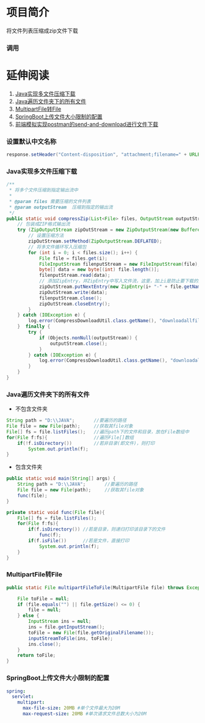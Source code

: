 # 项目简介

将文件列表压缩成zip文件下载



### 调用





# 延伸阅读


1. [Java实现多文件压缩下载](https://cloud.tencent.com/developer/article/2020337)
2. [Java遍历文件夹下的所有文件](https://blog.csdn.net/DCFANS/article/details/92840542)
3. [MultipartFile转File](https://blog.csdn.net/u012279452/article/details/92840583)
4. [SpringBoot上传文件大小限制的配置](https://www.jianshu.com/p/0a00b697dfb4)
5. [前端模拟实现postman的send-and-download进行文件下载](https://blog.csdn.net/qq_45094682/article/details/119937772)

### 设置默认中文名称
```java
response.setHeader("Content-disposition", "attachment;filename=" + URLEncoder.encode(downloadName, "utf-8"));
```

### Java实现多文件压缩下载

```java
/**
 * 将多个文件压缩到指定输出流中
 *
 * @param files 需要压缩的文件列表
 * @param outputStream  压缩到指定的输出流
 */
public static void compressZip(List<File> files, OutputStream outputStream) {
	// 包装成ZIP格式输出流
	try (ZipOutputStream zipOutStream = new ZipOutputStream(new BufferedOutputStream(outputStream))) {
		// 设置压缩方法
		zipOutStream.setMethod(ZipOutputStream.DEFLATED);
		// 将多文件循环写入压缩包
		for (int i = 0; i < files.size(); i++) {
			File file = files.get(i);
			FileInputStream filenputStream = new FileInputStream(file);
			byte[] data = new byte[(int) file.length()];
			filenputStream.read(data);
			// 添加ZipEntry，并ZipEntry中写入文件流，这里，加上i是防止要下载的文件有重名的导致下载失败
			zipOutStream.putNextEntry(new ZipEntry(i+ "-" + file.getName()));
			zipOutStream.write(data);
			filenputStream.close();
			zipOutStream.closeEntry();
		}
	} catch (IOException e) {
		log.error(CompressDownloadUtil.class.getName(), "downloadallfiles", e);
	}  finally {
		try {
			if (Objects.nonNull(outputStream)) {
				outputStream.close();
			}
		} catch (IOException e) {
			log.error(CompressDownloadUtil.class.getName(), "downloadallfiles", e);
		}
	}
}
```





### Java遍历文件夹下的所有文件

* 不包含文件夹

```java
String path = "D:\\JAVA";		//要遍历的路径
File file = new File(path);		//获取其file对象
File[] fs = file.listFiles();	//遍历path下的文件和目录，放在File数组中
for(File f:fs){					//遍历File[]数组
	if(!f.isDirectory())		//若非目录(即文件)，则打印
		System.out.println(f);
}
```

* 包含文件夹

```java
public static void main(String[] args) {
	String path = "D:\\JAVA";		//要遍历的路径
	File file = new File(path);		//获取其file对象
	func(file);
}

private static void func(File file){
	File[] fs = file.listFiles();
	for(File f:fs){
		if(f.isDirectory())	//若是目录，则递归打印该目录下的文件
			func(f);
		if(f.isFile())		//若是文件，直接打印
			System.out.println(f);
	}
}
```





### MultipartFile转File

```java
public static File multipartFileToFile(MultipartFile file) throws Exception {

	File toFile = null;
	if (file.equals("") || file.getSize() <= 0) {
		file = null;
	} else {
		InputStream ins = null;
		ins = file.getInputStream();
		toFile = new File(file.getOriginalFilename());
		inputStreamToFile(ins, toFile);
		ins.close();
	}
	return toFile;
}
```






### SpringBoot上传文件大小限制的配置

```yaml
spring:
  servlet:
    multipart:
      max-file-size: 20MB #单个文件最大为20M
      max-request-size: 20MB #单次请求文件总数大小为20M
```

